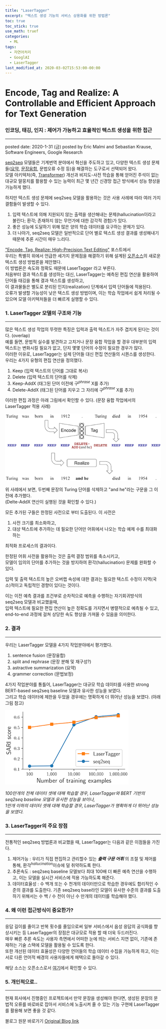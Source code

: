 ```yaml
---
title: "LaserTagger"
excerpt: "텍스트 생성 기능의 서비스 상용화를 위한 방법론"
toc: true
toc_stick: true
use_math: truef
categories:
  - ML
tags:
  - 자연어처리
  - GooglAI
  - LaserTagger
last_modified_at: 2020-03-02T15:53:00-00:00
---
```


# Encode, Tag and Realize: A Controllable and Efficient Approach for Text Generation
### 인코딩, 태깅, 인지 : 제어가 가능하고 효율적인 텍스트 생성을 위한 접근
---
posted date: 2020-1-31 (금)
posted by Eric Malmi and Sebastian Krause, Software Engineers, Google Research

[seq2seq](https://en.wikipedia.org/wiki/Seq2seq) 모델들은 기계번역 분야에서 혁신을 주도하고 있고, 다양한 텍스트 생성 문제들([요약](https://www.microsoft.com/en-us/research/publication/dataset-evaluation-metrics-abstractive-sentence-paragraph-compression/), [문장융합](https://ai.google/tools/datasets/discofuse/), 문법오류 수정 등)을 해결하는 도구로서 선택되어 왔다.  
모델 아키텍처(즉, [Transformer](https://ai.googleblog.com/2017/08/transformer-novel-neural-network.html)) 개선과 비지도-사전 학습을 통해 얻어진 주석이 없는 대규모 말뭉치를 활용할 수 있는 능력이 최근 몇 년간 신경망 접근 방식에서 성능 향상을 가능하게 했다.  

하지만 텍스트 생성 문제에 seq2seq 모델을 활용하는 것은 사용 사례에 따라 여러 가지 결함들이 발생할 수 있다.
1. 입력 텍스트에 의해 지원되지 않는 출력을 생산해내는 문제(hallucination이라고 불린다; 환각; 존재하지 않는 무언가에 대한 감각적 경험)가 있다.
2. 좋은 성능에 도달하기 위해 많은 양의 학습 데이터를 요구하는 문제가 있다.
3. 더 나아가, seq2seq 모델은 일반적으로 단어 별로 텍스트 생성 결과를 생성해내기 때문에 추론 시간이 매우 느리다.

["Encode, Tag, Realize: High-Precision Text Editing"](https://ai.google/research/pubs/pub48542/) 포스트에서  
우리는 특별히 위에서 언급한 세가지 문제점을 해결하기 위해 설계된 [오픈소스](http://lasertagger.page.link/code)의 새로운 텍스트 생성 방법론을 제안했다.  
이 방법론은 속도와 정확도 때문에 LaserTagger 라고 부른다.  
처음부터 결과 텍스트를 생성하는 대신, LaserTagger는 예측된 편집 연산을 활용하여 단어들 태깅을 통해 결과 텍스트를 생성하고,  
이 결과물들은 별도로 분리된 인지(realization) 단계에서 입력 단어들에 적용된다.  
오류가 발생할 가능성이 낮은 텍스트 생성 방법이며, 이는 학습 작업에서 쉽게 처리될 수 있으며 모델 아키텍처들을 더 빠르게 실행할 수 있다.  

### 1. **LaserTagger 모델의 구조와 기능**  
---
많은 텍스트 생성 작업의 뚜렷한 특징은 입력과 출력 텍스트가 자주 겹치게 된다는 것이다. (overlap)  
예를 들면, 문법적 실수를 발견하고 고치거나 문장 융합 작업을 할 경우 대부분의 입력 텍스트는 변화시킬 필요가 없고, 단지 몇몇 단어의 수정이 필요한 경우가 많다.  
이러한 이유로, LaserTagger는 실제 단어들 대신 편집 연산들의 시퀀스를 생성한다.  
우리는 4가지 유형의 편집 연산을 정의했다.  

1. Keep (입력 텍스트의 단어를 그대로 복사)  
2. Delete (입력 텍스트의 단어를 삭제)  
3. Keep-AddX (태그된 단어 이전에 구$^{phrase}$ X를 추가)  
4. Delete-AddX (태그된 단어를 지우고 그 자리에 구$^{phrase}$ X를 추가)  

이러한 편집 과정은 아래 그림에서 확인할 수 있다. (문장 융합 작업에서의 LaserTagger 적용 사례)

![LaserTagger_to_sentence_fusion](https://github.com/koreain/koreain.github.io/blob/master/assets/images/Laser_Tagger_Sentence_Fusion.png?raw=true)

위 사레에서 보면, 두번째 문장의 Turing 단어를 삭제하고 "and he"라는 구문을 그 이전에 추가했다.  
(Delte-AddX 연산이 실행된 것을 확인할 수 있다.)  

모든 추가된 구들은 한정된 사전으로 부터 도출된다. 이 사전은  

1. 사전 크기를 최소화하고,  
2. 대상 텍스트에 추가하는 데 필요한 단어만 어휘에서 나오는 학습 예제 수를 최대화하는 

최적화 프로세스의 결과이다.  

한정된 어휘 사전을 활용하는 것은 출력 결정 범위를 축소시키고,  
모델이 임의의 단어를 추가하는 것을 방지하여 환각(hallucination) 문제를 완화할 수 있다.  

입력 및 출력 텍스트의 높은 오버랩 속성에 대한 결과는 필요한 텍스트 수정이 지역(국소)적이고 독립적인 경향이 있다는 것이다.  

이는 이전 예측 결과를 조건부로 순차적으로 예측을 수행하는 자기회귀방식의 seq2seq 모델과 비교했을때,  
입력 텍스트에 필요한 편집 연산이 높은 정확도를 가지면서 병렬적으로 예측될 수 있고, end-to-end 과정에 걸쳐 상당한 속도 향상을 가져올 수 있음을 의미한다.  

### 2. **결과**
---
우리는 LaserTagger 모델을 4가지 작업분야에서 평가했다.  
1. sentence fusion (문장융합)
2. split and rephrase (문장 분해 및 재구성?)
3. astractive summarization (요약)
4. grammer correction (문법보정)

4가지 작업분야를 통틀어,  LaserTagger는 대규모 학습 데이터를 사용한 strong BERT-based seq2seq baseline 모델과 유사한 성능을 보였다.  
그리고 학습 데이터에 제한을 두었을 경우에는 명확하게 더 뛰어난 성능을 보였다. (아래 그림 참고)

![LaserTagger Performance](https://github.com/koreain/koreain.github.io/blob/master/assets/images/Laser_Tagger_Performance.png?raw=true)

*100만개의 전체 데이터 셋에 대해 학습할 경우, LaserTagger와 BERT 기반의 seq2seq baseline 모델과 유사한 성능을 보이나,*  
*1만개 이하의 데이터 셋에 대해 학습할 경우, LaserTagger가 명확하게 더 뛰어난 성능을 보였다.*


### 3. LaserTagger의 주요 장점
---

전통적인 seq2seq 방법론과 비교했을 때, LaserTagger는 다음과 같은 이점들을 가진다.  

1. 제어가능 : 우리가 직접 편집하고 관리할수 있는 ***출력 구문 어휘*** 의 조절 및 제어를 통해, 환각$^{hallucination}$이슈에 덜 취약하도록 한다.    
2. 추론속도 : seq2seq baseline 모델보다 최대 100배 더 빠른 예측 연산을 수행하고, 이는 모델을 실시간 서비스에 적용 가능하도록 해준다.  
3. 데이터효율성 : 수 백개 또는 수 천개의 데이터만으로 학습한 경우에도 합리적인 수준의 결과를 도출한다.
                 기존 seq2seq base라인 모델이 유사한 수준의 결과를 도출하기 위해서는 수 백 / 수 천이 아닌 수 만개의 데이터를 학습해야 했다.  

### 4. 왜 이런 접근방식이 중요한가?
---

응답 길이를 줄이고 반복 횟수를 줄임으로써 일부 서비스에서 음성 응답의 공식화를 향상시키는 등 LaserTagger의 장점은 대규모로 적용 할 때 더욱 두드러진다.  
매우 빠른 추론 속도는 사용자 측면에서 어떠한 눈에 띄는 서비스 지연 없이, 기존에 존재하는 기술 스택에 모델을 활용될 수 있도록 한다.  
또한 개선된 데이터 효율성은 다양한 언어들의 학습 데이터 수집을 가능하게 하고, 이는 서로 다른 언어적 배경의 사용자들에게 헤택으로 돌아갈 수 있다.  

해당 소스는 오픈소스로서 [여기](https://github.com/google-research/lasertagger)에서 확인할 수 있다.  


### 5. 개인적으로.. 
---
현재 회사에서 진행중인 프로젝트에서 만약 문장을 생성해야 한다면, 생성된 문장의 문법적 오류를 바로바로 잡아서 서비스에 노출시켜 줄 수 있는 기능 구현에 LaserTagger를 활용해 보면 좋을 것 같다.  

블로그 원문 바로가기 [Original Blog link](https://ai.googleblog.com/2020/01/encode-tag-and-realize-controllable-and.html)